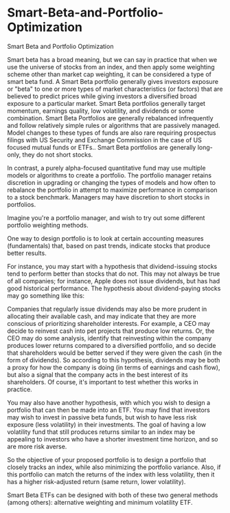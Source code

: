 # Smart-Beta-and-Portfolio-Optimization
Smart Beta and Portfolio Optimization

Smart beta has a broad meaning, but we can say in practice that when we use the universe of stocks from an index, and then apply some weighting scheme other than market cap weighting, it can be considered a type of smart beta fund. A Smart Beta portfolio generally gives investors exposure or "beta" to one or more types of market characteristics (or factors) that are believed to predict prices while giving investors a diversified broad exposure to a particular market. Smart Beta portfolios generally target momentum, earnings quality, low volatility, and dividends or some combination. Smart Beta Portfolios are generally rebalanced infrequently and follow relatively simple rules or algorithms that are passively managed. Model changes to these types of funds are also rare requiring prospectus filings with US Security and Exchange Commission in the case of US focused mutual funds or ETFs.. Smart Beta portfolios are generally long-only, they do not short stocks.

In contrast, a purely alpha-focused quantitative fund may use multiple models or algorithms to create a portfolio. The portfolio manager retains discretion in upgrading or changing the types of models and how often to rebalance the portfolio in attempt to maximize performance in comparison to a stock benchmark. Managers may have discretion to short stocks in portfolios.

Imagine you're a portfolio manager, and wish to try out some different portfolio weighting methods.

One way to design portfolio is to look at certain accounting measures (fundamentals) that, based on past trends, indicate stocks that produce better results.

For instance, you may start with a hypothesis that dividend-issuing stocks tend to perform better than stocks that do not. This may not always be true of all companies; for instance, Apple does not issue dividends, but has had good historical performance. The hypothesis about dividend-paying stocks may go something like this:

Companies that regularly issue dividends may also be more prudent in allocating their available cash, and may indicate that they are more conscious of prioritizing shareholder interests. For example, a CEO may decide to reinvest cash into pet projects that produce low returns. Or, the CEO may do some analysis, identify that reinvesting within the company produces lower returns compared to a diversified portfolio, and so decide that shareholders would be better served if they were given the cash (in the form of dividends). So according to this hypothesis, dividends may be both a proxy for how the company is doing (in terms of earnings and cash flow), but also a signal that the company acts in the best interest of its shareholders. Of course, it's important to test whether this works in practice.

You may also have another hypothesis, with which you wish to design a portfolio that can then be made into an ETF. You may find that investors may wish to invest in passive beta funds, but wish to have less risk exposure (less volatility) in their investments. The goal of having a low volatility fund that still produces returns similar to an index may be appealing to investors who have a shorter investment time horizon, and so are more risk averse.

So the objective of your proposed portfolio is to design a portfolio that closely tracks an index, while also minimizing the portfolio variance. Also, if this portfolio can match the returns of the index with less volatility, then it has a higher risk-adjusted return (same return, lower volatility).

Smart Beta ETFs can be designed with both of these two general methods (among others): alternative weighting and minimum volatility ETF.
